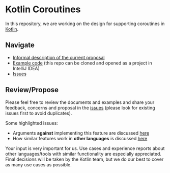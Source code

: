 # Kotlin Coroutines

In this repository, we are working on the design for supporting coroutines in [Kotlin](https://kotlinlang.org).

## Navigate

* [Informal description of the current proposal](kotlin-coroutines-informal.md)
* [Example code](examples) (this repo can be cloned and opened as a project in IntelliJ IDEA)
* [Issues](https://github.com/JetBrains/kotlin-coroutines/issues)

## Review/Propose

Please feel free to review the documents and examples and share your feedback, concerns and proposal in the [issues](https://github.com/JetBrains/kotlin-coroutines/issues) (please look for existing issues first to avoid duplicates).

Some highlighted issues:
* Arguments **against** implementing this feature are discussed [here](https://github.com/Kotlin/kotlin-coroutines/issues/3)
* How similar features work in **other languages** is discussed [here](https://github.com/Kotlin/kotlin-coroutines/issues/2)

Your input is very important for us. Use cases and experience reports about other languages/tools with similar functionality are especially appreciated. Final decisions will be taken by the Kotlin team, but we do our best to cover as many use cases as possible.
